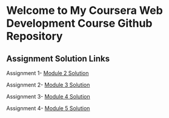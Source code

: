 # Welcome to My Coursera Web Development Course Github Repository

## Assignment Solution Links
Assignment 1- [Module 2 Solution](https://priyalpatil98.github.io/Coursera-Web-Development-JHU-Assignments/module-2-sol/)

Assignment 2- [Module 3 Solution](https://priyalpatil98.github.io/Coursera-Web-Development-JHU-Assignments/module-3-sol/)

Assignment 3- [Module 4 Solution](https://priyalpatil98.github.io/Coursera-Web-Development-JHU-Assignments/module-4-sol/)

Assignment 4- [Module 5 Solution](https://priyalpatil98.github.io/Coursera-Web-Development-JHU-Assignments/module-5-sol/)



